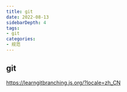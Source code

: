 ```yaml
---
title: git
date: 2022-08-13
sidebarDepth: 4
tags:
- git
categories:
- 规范
---
```


## git 

https://learngitbranching.js.org/?locale=zh_CN
